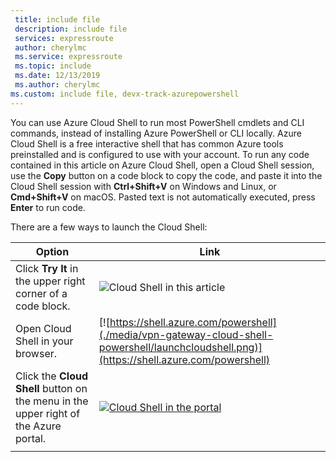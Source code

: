```yaml
---
 title: include file
 description: include file
 services: expressroute
 author: cherylmc
 ms.service: expressroute
 ms.topic: include
 ms.date: 12/13/2019
 ms.author: cherylmc
ms.custom: include file, devx-track-azurepowershell
---
```


You can use Azure Cloud Shell to run most PowerShell cmdlets and CLI commands, instead of installing Azure PowerShell or CLI locally. Azure Cloud Shell is a free interactive shell that has common Azure tools preinstalled and is configured to use with your account. To run any code contained in this article on Azure Cloud Shell, open a Cloud Shell session, use the **Copy** button on a code block to copy the code, and paste it into the Cloud Shell session with __Ctrl+Shift+V__ on Windows and Linux, or __Cmd+Shift+V__ on macOS. Pasted text is not automatically executed, press **Enter** to run code.

There are a few ways to launch the Cloud Shell:

| Option | Link |
|-----------------------------------------------|---|
| Click **Try It** in the upper right corner of a code block. | ![Cloud Shell in this article](./media/vpn-gateway-cloud-shell-powershell/cloud-shell-powershell-try-it.png) |
| Open Cloud Shell in your browser. | [![https://shell.azure.com/powershell](./media/vpn-gateway-cloud-shell-powershell/launchcloudshell.png)](https://shell.azure.com/powershell) |
| Click the **Cloud Shell** button on the menu in the upper right of the Azure portal. | [![Cloud Shell in the portal](./media/vpn-gateway-cloud-shell-powershell/cloud-shell-menu.png)](https://portal.azure.com) |
|  |  |
